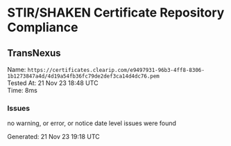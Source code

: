 # STIR/SHAKEN Certificate Repository Compliance

## TransNexus

Name: `https://certificates.clearip.com/e9497931-96b3-4ff8-8306-1b1273847a4d/4d19a54fb36fc79de2def3ca14d4dc76.pem`\
Tested At: 21 Nov 23 18:48 UTC\
Time: 8ms

### Issues

no warning, or error, or notice date level issues were found

Generated: 21 Nov 23 19:18 UTC